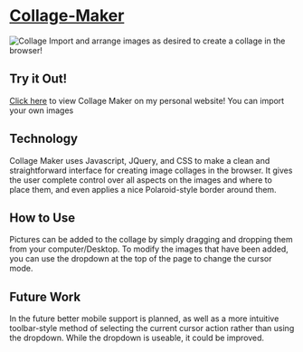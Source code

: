 # [Collage-Maker](https://adam-design.github.io/Collage-Maker/)
![Collage](http://i.imgur.com/tqGEyka.jpg)
Import and arrange images as desired to create a collage in the browser!

## Try it Out!
[Click here](https://adam-design.github.io/Collage-Maker/) to view Collage Maker on my personal website! You can import your own images

## Technology
Collage Maker uses Javascript, JQuery, and CSS to make a clean and straightforward interface for creating image collages in the browser. It gives the user complete control over all aspects on the images and where to place them, and even applies a nice Polaroid-style border around them.

## How to Use
Pictures can be added to the collage by simply dragging and dropping them from your computer/Desktop. To modify the images that have been added, you can use the dropdown at the top of the page to change the cursor mode. 

## Future Work
In the future better mobile support is planned, as well as a more intuitive toolbar-style method of selecting the current cursor action rather than using the dropdown. While the dropdown is useable, it could be improved.
